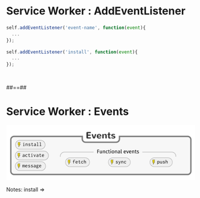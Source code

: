 <!-- .slide: class="with-code" -->

# Service Worker : AddEventListener

```javascript
self.addEventListener('event-name', function(event){
  ...
});
```

<!-- .element: class="big-code" -->

```javascript
self.addEventListener('install', function(event){
  ...
});
```

<!-- .element: class="big-code" -->

<br>

##==##

# Service Worker : Events

![center h-500](./assets/images/events_sw.png)

Notes:
install =>
